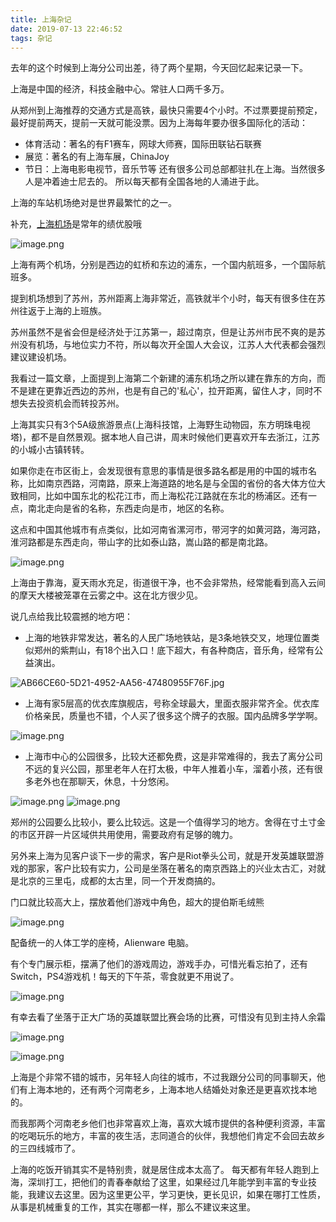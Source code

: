 ```yaml
---
title: 上海杂记
date: 2019-07-13 22:46:52
tags: 杂记
---
```


去年的这个时候到上海分公司出差，待了两个星期，今天回忆起来记录一下。

上海是中国的经济，科技金融中心。常驻人口两千多万。

从郑州到上海推荐的交通方式是高铁，最快只需要4个小时。不过票要提前预定，最好提前两天，提前一天就可能没票。因为上海每年要办很多国际化的活动：
* 体育活动：著名的有F1赛车，网球大师赛，国际田联钻石联赛 
* 展览：著名的有上海车展，ChinaJoy
* 节日：上海电影电视节，音乐节等
还有很多公司总部都驻扎在上海。当然很多人是冲着迪士尼去的。
所以每天都有全国各地的人涌进于此。

上海的车站机场绝对是世界最繁忙的之一。

补充，[上海机场](http://quote.eastmoney.com/sh600009.html)是常年的绩优股哦


<!--more-->

![image.png](https://hexo-blog.pek3b.qingstor.com/images/2019/07/13/22d38494a9e3d60d5e668e00dcdcebb6.png)

上海有两个机场，分别是西边的虹桥和东边的浦东，一个国内航班多，一个国际航班多。

提到机场想到了苏州，苏州距离上海非常近，高铁就半个小时，每天有很多住在苏州往返于上海的上班族。

苏州虽然不是省会但是经济处于江苏第一，超过南京，但是让苏州市民不爽的是苏州没有机场，与地位实力不符，所以每次开全国人大会议，江苏人大代表都会强烈建议建设机场。

我看过一篇文章，上面提到上海第二个新建的浦东机场之所以建在靠东的方向，而不是建在更靠近西边的苏州，也是有自己的'私心'，拉开距离，留住人才，同时不想失去投资机会而转投苏州。

上海其实只有3个5A级旅游景点(上海科技馆，上海野生动物园，东方明珠电视塔)，都不是自然景观。据本地人自己讲，周末时候他们更喜欢开车去浙江，江苏的小城小古镇转转。

如果你走在市区街上，会发现很有意思的事情是很多路名都是用的中国的城市名称，比如南京西路，河南路，原来上海道路的地名是与全国的省份的各大体方位大致相同，比如中国东北的松花江市，而上海松花江路就在东北的杨浦区。还有一点，南北走向是省的名称，东西走向是市，地区的名称。

这点和中国其他城市有点类似，比如河南省漯河市，带河字的如黄河路，海河路，淮河路都是东西走向，带山字的比如泰山路，嵩山路的都是南北路。

![image.png](http://image.mafeifan.com/images/2019/07/13/bb32922327bede3d754e975e6830d9f8.png)

上海由于靠海，夏天雨水充足，街道很干净，也不会非常热，经常能看到高入云间的摩天大楼被笼罩在云雾之中。这在北方很少见。

说几点给我比较震撼的地方吧：

* 上海的地铁非常发达，著名的人民广场地铁站，是3条地铁交叉，地理位置类似郑州的紫荆山，有18个出入口！底下超大，有各种商店，音乐角，经常有公益演出。

![AB66CE60-5D21-4952-AA56-47480955F76F.jpg](https://hexo-blog.pek3b.qingstor.com/images/2019/07/13/d210b7e8b9a959c8dcd01cb5e1f69a99.jpg)

* 上海有家5层高的优衣库旗舰店，号称全球最大，里面衣服非常齐全。优衣库价格亲民，质量也不错，个人买了很多这个牌子的衣服。国内品牌多学学啊。

![image.png](http://image.mafeifan.com/images/2019/07/13/838c6a52cce90e84f218d3e78d3139bd.png)

* 上海市中心的公园很多，比较大还都免费，这是非常难得的，我去了离分公司不远的复兴公园，那里老年人在打太极，中年人推着小车，溜着小孩，还有很多老外也在那聊天，休息，十分悠闲。

![image.png](https://hexo-blog.pek3b.qingstor.com/images/2019/07/13/3907d84c117616b1f9702135514967cf.png)
![image.png](https://hexo-blog.pek3b.qingstor.com/images/2019/07/13/135653_9af628dd_4177.jpeg)

郑州的公园要么比较小，要么比较远。这是一个值得学习的地方。舍得在寸土寸金的市区开辟一片区域供共用使用，需要政府有足够的魄力。

另外来上海为见客户谈下一步的需求，客户是Riot拳头公司，就是开发英雄联盟游戏的那家，客户比较有实力，公司是坐落在著名的南京西路上的兴业太古汇，对就是北京的三里屯，成都的太古里，同一个开发商搞的。

门口就比较高大上，摆放着他们游戏中角色，超大的提伯斯毛绒熊

![image.png](http://image.mafeifan.com/images/2019/07/13/ebd6ef1d4e47d02cac23c8045251d12c.png)

配备统一的人体工学的座椅，Alienware 电脑。

有个专门展示柜，摆满了他们的游戏周边，游戏手办，可惜光看忘拍了，还有Switch，PS4游戏机！每天的下午茶，零食就更不用说了。

![image.png](https://hexo-blog.pek3b.qingstor.com/images/2019/07/13/135653_6e49cb30_4177.jpeg)

有幸去看了坐落于正大广场的英雄联盟比赛会场的比赛，可惜没有见到主持人余霜

![image.png](https://hexo-blog.pek3b.qingstor.com/images/2019/07/13/p2552736028.webp)

![image.png](https://hexo-blog.pek3b.qingstor.com/images/2019/07/13/p2552736031.webp)

上海是个非常不错的城市，另年轻人向往的城市，不过我跟分公司的同事聊天，他们有上海本地的，还有两个河南老乡，上海本地人结婚处对象还是更喜欢找本地的。

而我那两个河南老乡他们也非常喜欢上海，喜欢大城市提供的各种便利资源，丰富的吃喝玩乐的地方，丰富的夜生活，志同道合的伙伴，我想他们肯定不会回去故乡的三四线城市了。

上海的吃饭开销其实不是特别贵，就是居住成本太高了。
每天都有年轻人跑到上海，深圳打工，把他们的青春奉献给了这里，如果经过几年能学到丰富的专业技能，我建议去这里。因为这里更公平，学习更快，更长见识，如果在哪打工性质，从事是机械重复的工作，其实在哪都一样，那么不建议来这里。
